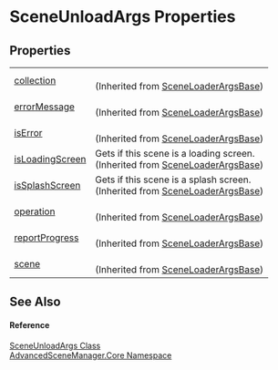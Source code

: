 # SceneUnloadArgs Properties




## Properties
<table>
<tr>
<td><a href="P_AdvancedSceneManager_Core_SceneLoaderArgsBase_collection">collection</a></td>
<td><br />(Inherited from <a href="T_AdvancedSceneManager_Core_SceneLoaderArgsBase">SceneLoaderArgsBase</a>)</td></tr>
<tr>
<td><a href="P_AdvancedSceneManager_Core_SceneLoaderArgsBase_errorMessage">errorMessage</a></td>
<td><br />(Inherited from <a href="T_AdvancedSceneManager_Core_SceneLoaderArgsBase">SceneLoaderArgsBase</a>)</td></tr>
<tr>
<td><a href="P_AdvancedSceneManager_Core_SceneLoaderArgsBase_isError">isError</a></td>
<td><br />(Inherited from <a href="T_AdvancedSceneManager_Core_SceneLoaderArgsBase">SceneLoaderArgsBase</a>)</td></tr>
<tr>
<td><a href="P_AdvancedSceneManager_Core_SceneLoaderArgsBase_isLoadingScreen">isLoadingScreen</a></td>
<td>Gets if this scene is a loading screen.<br />(Inherited from <a href="T_AdvancedSceneManager_Core_SceneLoaderArgsBase">SceneLoaderArgsBase</a>)</td></tr>
<tr>
<td><a href="P_AdvancedSceneManager_Core_SceneLoaderArgsBase_isSplashScreen">isSplashScreen</a></td>
<td>Gets if this scene is a splash screen.<br />(Inherited from <a href="T_AdvancedSceneManager_Core_SceneLoaderArgsBase">SceneLoaderArgsBase</a>)</td></tr>
<tr>
<td><a href="P_AdvancedSceneManager_Core_SceneLoaderArgsBase_operation">operation</a></td>
<td><br />(Inherited from <a href="T_AdvancedSceneManager_Core_SceneLoaderArgsBase">SceneLoaderArgsBase</a>)</td></tr>
<tr>
<td><a href="P_AdvancedSceneManager_Core_SceneLoaderArgsBase_reportProgress">reportProgress</a></td>
<td><br />(Inherited from <a href="T_AdvancedSceneManager_Core_SceneLoaderArgsBase">SceneLoaderArgsBase</a>)</td></tr>
<tr>
<td><a href="P_AdvancedSceneManager_Core_SceneLoaderArgsBase_scene">scene</a></td>
<td><br />(Inherited from <a href="T_AdvancedSceneManager_Core_SceneLoaderArgsBase">SceneLoaderArgsBase</a>)</td></tr>
</table>

## See Also


#### Reference
<a href="T_AdvancedSceneManager_Core_SceneUnloadArgs">SceneUnloadArgs Class</a>  
<a href="N_AdvancedSceneManager_Core">AdvancedSceneManager.Core Namespace</a>  
